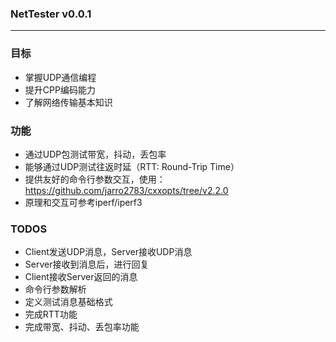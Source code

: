 ### NetTester v0.0.1
---


### 目标
- 掌握UDP通信编程
- 提升CPP编码能力
- 了解网络传输基本知识


### 功能
- 通过UDP包测试带宽，抖动，丢包率
- 能够通过UDP测试往返时延（RTT: Round-Trip Time）
- 提供友好的命令行参数交互，使用：https://github.com/jarro2783/cxxopts/tree/v2.2.0
- 原理和交互可参考iperf/iperf3



### TODOS
- Client发送UDP消息，Server接收UDP消息
- Server接收到消息后，进行回复
- Client接收Server返回的消息
- 命令行参数解析
- 定义测试消息基础格式
- 完成RTT功能
- 完成带宽、抖动、丢包率功能
